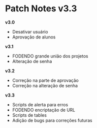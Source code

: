 # Patch Notes v3.3

**v3.0**

- Desativar usuário
- Aprovação de alunos

**v3.1**

- FODENDO grande união dos projetos
- Alteração de senha

**v3.2**

- Correção na parte de aprovação
- Correção na alteração de senha

**v3.3**

- Scripts de alerta para erros
- FODENDO encriptação de URL
- Scripts de tables
- Adição de bugs para correções futuras

